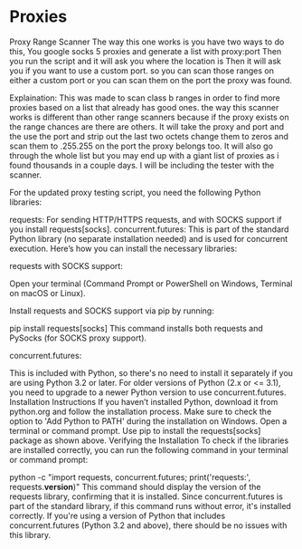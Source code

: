 # Proxies
Proxy Range Scanner
The way this one works is you have two ways to do this, You google socks 5 proxies and generate a list with proxy:port 
Then you run the script and it will ask you where the location is
Then it will ask you if you want to use a custom port. 
so you can scan those ranges on either a custom port or you can scan them on the port the proxy was found.

Explaination: 
This was made to scan class b ranges in order to find more proxies based on a list that already has good ones. the way this scanner works is different than 
other range scanners because if the proxy exists on the range chances are there are others. It will take the proxy and port and the use the port and strip out 
the last two octets change them to zeros and scan them to .255.255 on the port the proxy belongs too. It will also go through the whole list but you may end up 
with a giant list of proxies as i found thousands in a couple days. I will be including the tester with the scanner. 

For the updated proxy testing script, you need the following Python libraries:

requests: For sending HTTP/HTTPS requests, and with SOCKS support if you install requests[socks].
concurrent.futures: This is part of the standard Python library (no separate installation needed) and is used for concurrent execution.
Here’s how you can install the necessary libraries:

requests with SOCKS support:

Open your terminal (Command Prompt or PowerShell on Windows, Terminal on macOS or Linux).

Install requests and SOCKS support via pip by running:

pip install requests[socks]
This command installs both requests and PySocks (for SOCKS proxy support).

concurrent.futures:

This is included with Python, so there's no need to install it separately if you are using Python 3.2 or later. For older versions of Python (2.x or <= 3.1), you need to upgrade to a newer Python version to use concurrent.futures.
Installation Instructions
If you haven’t installed Python, download it from python.org and follow the installation process. Make sure to check the option to 'Add Python to PATH' during the installation on Windows.
Open a terminal or command prompt.
Use pip to install the requests[socks] package as shown above.
Verifying the Installation
To check if the libraries are installed correctly, you can run the following command in your terminal or command prompt:

python -c "import requests, concurrent.futures; print('requests:', requests.__version__)"
This command should display the version of the requests library, confirming that it is installed. Since concurrent.futures is part of the standard library, if this command runs without error, it's installed correctly. If you're using a version of Python that includes concurrent.futures (Python 3.2 and above), there should be no issues with this library.
